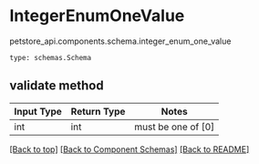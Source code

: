 # IntegerEnumOneValue
petstore_api.components.schema.integer_enum_one_value
```
type: schemas.Schema
```

## validate method
Input Type | Return Type | Notes
------------ | ------------- | -------------
int | int | must be one of [0]

[[Back to top]](#top) [[Back to Component Schemas]](../../../README.md#Component-Schemas) [[Back to README]](../../../README.md)
